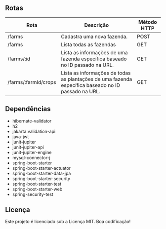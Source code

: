 ## Rotas
<table>
  <thead>
    <tr>
      <th>Rota</th> 
      <th>Descrição</th>
      <th>Método HTTP</th>
    </tr>
  </thead>
  <tbody>
    <tr>      
      <td>/farms</td>
      <td>Cadastra uma nova fazenda.</td>
      <td>POST</td>
    </tr>
    <tr>     
      <td>/farms</td>
      <td>Lista todas as fazendas</td>
      <td>GET</td>
    </tr>
    <tr>      
      <td>/farms/:id</td>
      <td>Lista as informações de uma fazenda específica baseado no ID passado na URL.</td>
      <td>GET</td>
    </tr>
    <tr>      
      <td>/farms/:farmId/crops</td>
      <td>Lista as informações de todas as plantações de uma fazenda específica baseado no ID passado na URL.</td>
      <td>GET</td>
    </tr>
  </tbody>
</table>


## Dependências

- hibernate-validator
- h2
- jakarta.validation-api
- java-jwt
- junit-jupiter
- junit-jupiter-api
- junit-jupiter-engine
- mysql-connector-j
- spring-boot-starter
- spring-boot-starter-actuator
- spring-boot-starter-data-jpa
- spring-boot-starter-security
- spring-boot-starter-test
- spring-boot-starter-web
- spring-security-test

## Licença

Este projeto é licenciado sob a Licença MIT. Boa codificação!

<!-- Olá, Tryber!
Esse é apenas um arquivo inicial para o README do seu projeto.
É essencial que você preencha esse documento por conta própria, ok?
Não deixe de usar nossas dicas de escrita de README de projetos, e deixe sua criatividade brilhar!
:warning: IMPORTANTE: você precisa deixar nítido:
- quais arquivos/pastas foram desenvolvidos por você; 
- quais arquivos/pastas foram desenvolvidos por outra pessoa estudante;
- quais arquivos/pastas foram desenvolvidos pela Trybe.
-->
